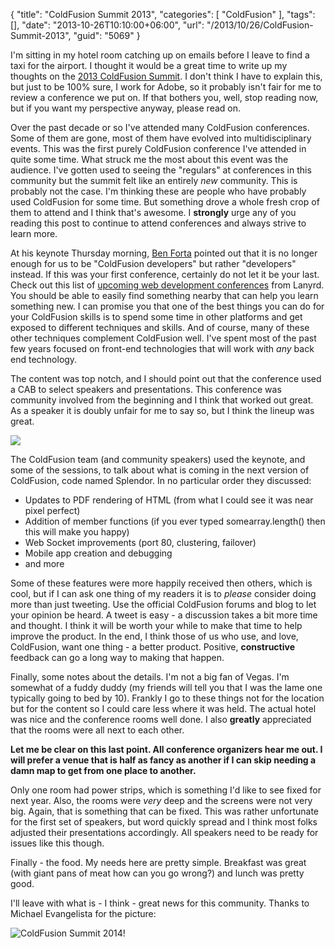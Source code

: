 {
	"title": "ColdFusion Summit 2013",
	"categories": [
		"ColdFusion"
	],
	"tags": [],
	"date": "2013-10-26T10:10:00+06:00",
	"url": "/2013/10/26/ColdFusion-Summit-2013",
	"guid": "5069"
}

<p>
I'm sitting in my hotel room catching up on emails before I leave to find a taxi for the airport. I thought it would be a great time to write up my thoughts on the <a href="http://cfsummit.adobeevents.com/">2013 ColdFusion Summit</a>. I don't think I have to explain this, but just to be 100% sure, I work for Adobe, so it probably isn't fair for me to review a conference we put on. If that bothers you, well, stop reading now, but if you want my perspective anyway, please read on.
</p>
<!--more-->
<p>
Over the past decade or so I've attended many ColdFusion conferences. Some of them are gone, most of them have evolved into multidisciplinary events. This was the first purely ColdFusion conference I've attended in quite some time. What struck me the most about this event was the audience. I've gotten used to seeing the "regulars" at conferences in this community but the summit felt like an entirely <i>new</i> community. This is probably not the case. I'm thinking these are people who have probably used ColdFusion for some time. But something drove a whole fresh crop of them to attend and I think that's awesome. I <strong>strongly</strong> urge any of you reading this post to continue to attend conferences and always strive to learn more. 
</p>

<p>
At his keynote Thursday morning, <a href="http://www.forta.com">Ben Forta</a> pointed out that it is no longer enough for us to be "ColdFusion developers" but rather "developers" instead. If this was your first conference, certainly do not let it be your last. Check out this list of <a href="http://lanyrd.com/topics/web-development/in/usa/">upcoming web development conferences</a> from Lanyrd. You should be able to easily find something nearby that can help you learn something new. I can promise you that one of the best things you can do for your ColdFusion skills is to spend some time in other platforms and get exposed to different techniques and skills. And of course, many of these other techniques complement ColdFusion well. I've spent most of the past few years focused on front-end technologies that will work with <i>any</i> back end technology.
</p>

<p>
The content was top notch, and I should point out that the conference used a CAB to select speakers and presentations. This conference was community involved from the beginning and I think that worked out great. As a speaker it is doubly unfair for me to say so, but I think the lineup was great.
</p>

<p>
<img src="http://www.raymondcamden.com/images/speakers.jpg" />
</p>

<p>
The ColdFusion team (and community speakers) used the keynote, and some of the sessions, to talk about what is coming in the next version of ColdFusion, code named Splendor. In no particular order they discussed:
</p>

<ul>
<li>Updates to PDF rendering of HTML (from what I could see it was near pixel perfect)
<li>Addition of member functions (if you ever typed somearray.length() then this will make you happy)
<li>Web Socket improvements (port 80, clustering, failover)
<li>Mobile app creation and debugging
<li>and more
</ul>

<p>
Some of these features were more happily received then others, which is cool, but if I can ask one thing of my readers it is to <i>please</i> consider doing more than just tweeting. Use the official ColdFusion forums and blog to let your opinion be heard. A tweet is easy - a discussion takes a bit more time and thought. I think it will be worth your while to make that time to help improve the product. In the end, I think those of us who use, and love, ColdFusion, want one thing - a better product. Positive, <strong>constructive</strong> feedback can go a long way to making that happen. 
</p>

<p>
Finally, some notes about the details. I'm not a big fan of Vegas. I'm somewhat of a fuddy duddy (my friends will tell you that I was the lame one typically going to bed by 10). Frankly I go to these things not for the location but for the content so I could care less where it was held. The actual hotel was nice and the conference rooms well done. I also <strong>greatly</strong> appreciated that the rooms were all next to each other.
</p>

<p>
<strong>Let me be clear on this last point. All conference organizers hear me out. I will prefer a venue that is half as fancy as another if I can skip needing a damn map to get from one place to another.</strong>
</p>

<p>
Only one room had power strips, which is something I'd like to see fixed for next year. Also, the rooms were <i>very</i> deep and the screens were not very big. Again, that is something that can be fixed. This was rather unfortunate for the first set of speakers, but word quickly spread and I think most folks adjusted their presentations accordingly. All speakers need to be ready for issues like this though.
</p>

<p>
Finally - the food. My needs here are pretty simple. Breakfast was great (with giant pans of meat how can you go wrong?) and lunch was pretty good. 
</p>

<p>
I'll leave with what is - I think - great news for this community. Thanks to Michael Evangelista for the picture:
</p>

<p>
<img src="http://www.raymondcamden.com/images/cfs.jpg" title="ColdFusion Summit 2014!" />
</p>